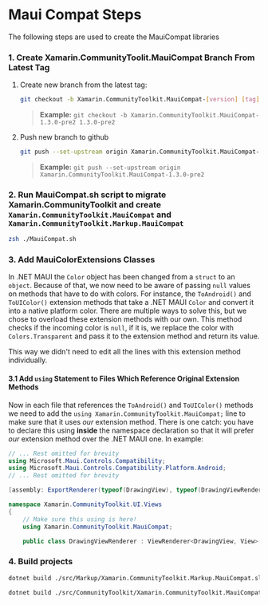 # Maui Compat Steps

The following steps are used to create the MauiCompat libraries

### 1. Create Xamarin.CommunityToolit.MauiCompat Branch From Latest Tag

1. Create new branch from the latest tag:
    ```bash
    git checkout -b Xamarin.CommunityToolkit.MauiCompat-[version] [tag]
    ```
    > **Example:** `git checkout -b Xamarin.CommunityToolkit.MauiCompat-1.3.0-pre2 1.3.0-pre2`
2. Push new branch to github

    ```bash
    git push --set-upstream origin Xamarin.CommunityToolkit.MauiCompat-[version]
    ```
    > **Example:** `git push --set-upstream origin Xamarin.CommunityToolkit.MauiCompat-1.3.0-pre2`

### 2. Run MauiCompat.sh script to migrate Xamarin.CommunityToolkit and create `Xamarin.CommunityToolkit.MauiCompat` and `Xamarin.CommunityToolkit.Markup.MauiCompat` 

```zsh
zsh ./MauiCompat.sh
```

### 3. Add MauiColorExtensions Classes

In .NET MAUI the `Color` object has been changed from a `struct` to an `object`. Because of that, we now need to be aware of passing `null` values on methods that have to do with colors. For instance, the `ToAndroid()` and `ToUIColor()` extension methods that take a .NET MAUI `Color` and convert it into a native platform color. There are multiple ways to solve this, but we chose to overload these extension methods with our own. This method checks if the incoming color is `null`, if it is, we replace the color with `Colors.Transparent` and pass it to the extension method and return its value.

This way we didn't need to edit all the lines with this extension method individually.

#### 3.1 Add `using` Statement to Files Which Reference Original Extension Methods
Now in each file that references the `ToAndroid()` and `ToUIColor()` methods we need to add the `using Xamarin.CommunityToolkit.MauiCompat;` line to make sure that it uses _our_ extension method. There is one catch: you have to declare this using **inside** the namespace declaration so that it will prefer _our_ extension method over the .NET MAUI one. In example:

```cs
// ... Rest omitted for brevity
using Microsoft.Maui.Controls.Compatibility;
using Microsoft.Maui.Controls.Compatibility.Platform.Android;
// ... Rest omitted for brevity

[assembly: ExportRenderer(typeof(DrawingView), typeof(DrawingViewRenderer))]

namespace Xamarin.CommunityToolkit.UI.Views
{
	// Make sure this using is here!
	using Xamarin.CommunityToolkit.MauiCompat;

	public class DrawingViewRenderer : ViewRenderer<DrawingView, View> { }
```

### 4. Build projects

```zsh
dotnet build ./src/Markup/Xamarin.CommunityToolkit.Markup.MauiCompat.sln -c Release

dotnet build ./src/CommunityToolkit/Xamarin.CommunityToolkit.MauiCompat.sln -c Release
```
